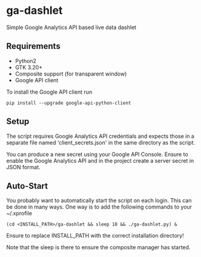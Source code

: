 # ga-dashlet
Simple Google Analytics API based live data dashlet

## Requirements

- Python2
- GTK 3.20+
- Composite support (for transparent window)
- Google API client

To install the Google API client run

    pip install --upgrade google-api-python-client

## Setup

The script requires Google Analytics API credentials and expects
those in a separate file named 'client_secrets.json' in the same
directory as the script.

You can produce a new secret using your Google API Console. Ensure
to enable the Google Analytics API and in the project create a
server secret in JSON format.

## Auto-Start

You probably want to automatically start the script on each login.
This can be done in many ways. One way is to add the following commands
to your ~/.xprofile

    (cd <INSTALL_PATH>/ga-dashlet && sleep 10 && ./ga-dashlet.py) &

Ensure to replace INSTALL_PATH with the correct installation directory!

Note that the sleep is there to ensure the composite manager has started.
